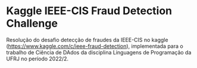 # Kaggle IEEE-CIS Fraud Detection Challenge
Resolução do desafio detecção de fraudes da IEEE-CIS no kaggle (https://www.kaggle.com/c/ieee-fraud-detection), implementada para o trabalho de Ciência de DAdos da disciplina Linguagens de Programação da UFRJ no período 2022/2.
